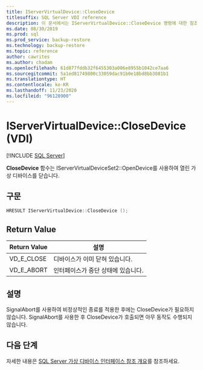 ```yaml
---
title: IServerVirtualDevice::CloseDevice
titlesuffix: SQL Server VDI reference
description: 이 문서에서는 IServerVirtualDevice::CloseDevice 명령에 대한 참조를 제공합니다.
ms.date: 08/30/2019
ms.prod: sql
ms.prod_service: backup-restore
ms.technology: backup-restore
ms.topic: reference
author: cawrites
ms.author: chadam
ms.openlocfilehash: 61d877fddb32f6455303a006e8955b1042ce7aa6
ms.sourcegitcommit: 5a1ed81749800c33059dac91b0e18bd8bb3081b1
ms.translationtype: HT
ms.contentlocale: ko-KR
ms.lasthandoff: 11/23/2020
ms.locfileid: "96128900"
---
```

# <a name="iservervirtualdeviceclosedevice-vdi"></a>IServerVirtualDevice::CloseDevice (VDI)

[!INCLUDE [SQL Server](../../../includes/applies-to-version/sqlserver.md)]

**CloseDevice** 함수는 IServerVirtualDeviceSet2::OpenDevice를 사용하여 열린 가상 디바이스를 닫습니다.

## <a name="syntax"></a>구문

```c
HRESULT IServerVirtualDevice::CloseDevice ();
```

## <a name="return-value"></a>Return Value

|Return Value | 설명 |
|---|---|
| VD_E_CLOSE | 디바이스가 이미 닫혀 있습니다. |
| VD_E_ABORT | 인터페이스가 중단 상태에 있습니다. |

## <a name="remarks"></a>설명

SignalAbort를 사용하여 비정상적인 종료를 적용한 후에는 CloseDevice가 필요하지 않습니다. SignalAbort를 사용한 후 CloseDevice가 호출되면 아무 동작도 수행되지 않습니다.

## <a name="next-steps"></a>다음 단계

자세한 내용은 [SQL Server 가상 디바이스 인터페이스 참조 개요](reference-virtual-device-interface.md)를 참조하세요.